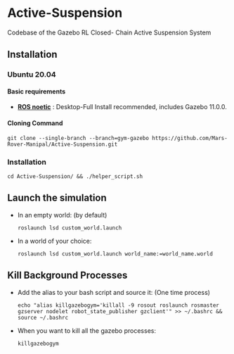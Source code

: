 # Active-Suspension
Codebase of the Gazebo RL Closed- Chain Active Suspension System

## Installation

### Ubuntu 20.04

#### Basic requirements
- [**ROS noetic**](http://wiki.ros.org/noetic/Installation/Ubuntu) : Desktop-Full Install recommended, includes Gazebo 11.0.0.

#### Cloning Command

    git clone --single-branch --branch=gym-gazebo https://github.com/Mars-Rover-Manipal/Active-Suspension.git

### Installation

    cd Active-Suspension/ && ./helper_script.sh

## Launch the simulation

* In an empty world: (by default)

      roslaunch lsd custom_world.launch
      
* In a world of your choice:

      roslaunch lsd custom_world.launch world_name:=world_name.world

## Kill Background Processes

* Add the alias to your bash script and source it: (One time process)

      echo "alias killgazebogym='killall -9 rosout roslaunch rosmaster gzserver nodelet robot_state_publisher gzclient'" >> ~/.bashrc && source ~/.bashrc
      
* When you want to kill all the gazebo processes:

      killgazebogym
